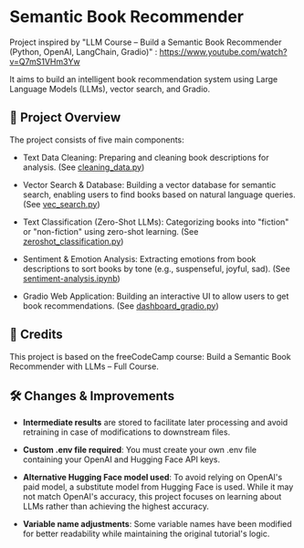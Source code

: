 # Semantic Book Recommender
Project inspired by "LLM Course – Build a Semantic Book Recommender (Python, OpenAI, LangChain, Gradio)" : https://www.youtube.com/watch?v=Q7mS1VHm3Yw  

It aims to build an intelligent book recommendation system using Large Language Models (LLMs), vector search, and Gradio.

## 📌 Project Overview

The project consists of five main components:

- Text Data Cleaning: Preparing and cleaning book descriptions for analysis. (See [cleaning_data.py](cleaning_data.py))

- Vector Search & Database: Building a vector database for semantic search, enabling users to find books based on natural language queries. (See [vec_search.py](vec_search.py))

- Text Classification (Zero-Shot LLMs): Categorizing books into "fiction" or "non-fiction" using zero-shot learning. (See [zeroshot_classification.py](zeroshot_classification.py))

- Sentiment & Emotion Analysis: Extracting emotions from book descriptions to sort books by tone (e.g., suspenseful, joyful, sad). (See [sentiment-analysis.ipynb](sentiment_analysis.py))

- Gradio Web Application: Building an interactive UI to allow users to get book recommendations. (See [dashboard_gradio.py](dashboard_gradio.py))

## 📜 Credits

This project is based on the freeCodeCamp course: Build a Semantic Book Recommender with LLMs – Full Course. 

## 🛠 Changes & Improvements

- **Intermediate results** are stored to facilitate later processing and avoid retraining in case of modifications to downstream files.

- **Custom .env file required**: You must create your own .env file containing your OpenAI and Hugging Face API keys.

- **Alternative Hugging Face model used**: To avoid relying on OpenAI's paid model, a substitute model from Hugging Face is used. While it may not match OpenAI's accuracy, this project focuses on learning about LLMs rather than achieving the highest accuracy.

- **Variable name adjustments**: Some variable names have been modified for better readability while maintaining the original tutorial's logic.